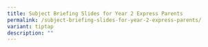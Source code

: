 ```yaml
---
title: Subject Briefing Slides for Year 2 Express Parents
permalink: /subject-briefing-slides-for-year-2-express-parents/
variant: tiptap
description: ""
---
```

